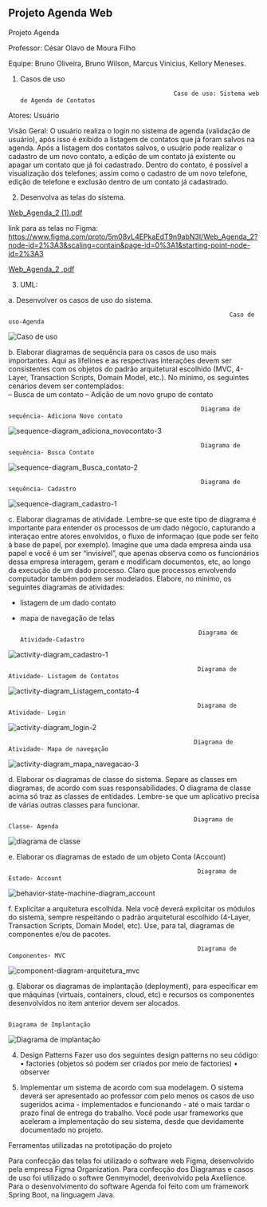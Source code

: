 ## Projeto Agenda Web

Projeto Agenda

Professor: César Olavo de Moura Filho

Equipe: Bruno Oliveira, 
        Bruno Wilson,
        Marcus Vinicius,
        Kellory Meneses.



1) Casos de uso


                                                  Caso de uso: Sistema web de Agenda de Contatos

Atores: Usuário

Visão Geral: O usuário realiza o login no sistema de agenda (validação de usuário), após isso é exibido a listagem de contatos que já foram salvos na agenda. Após a listagem dos contatos salvos, o usuário pode realizar o cadastro de um novo contato, a edição de um contato já existente ou apagar um contato que já foi cadastrado.
Dentro do contato, é possível a visualização dos telefones; assim como o cadastro de um novo telefone, edição de telefone e exclusão dentro de um contato já cadastrado.



2) Desenvolva as telas do sistema.

[Web_Agenda_2 (1).pdf](https://github.com/BrunoSnt07/Projeto-Agenda/files/6816566/Web_Agenda_2.1.pdf)

link para as telas no Figma: https://www.figma.com/proto/5m08vL4EPkaEdT9n9abN3l/Web_Agenda_2?node-id=2%3A3&scaling=contain&page-id=0%3A1&starting-point-node-id=2%3A3

[Web_Agenda_2 .pdf](https://github.com/BrunoSnt07/Projeto-Agenda/files/6817373/Web_Agenda_2.1.pdf)


3) UML:

a. Desenvolver os casos de uso do sistema. 

                                                                  Caso de uso-Agenda

![Caso de uso](https://user-images.githubusercontent.com/23100493/125636586-a6c7ae36-9772-4265-91d9-68863b826a5b.jpeg)

b. Elaborar diagramas de sequência para os casos de uso mais importantes. Aqui as lifelines e as  respectivas interações devem ser consistentes com os objetos do padrão arquitetural escolhido (MVC, 4- Layer, Transaction Scripts, Domain Model, etc.). No mínimo, os seguintes cenários devem ser  contemplados:  
– Busca de um contato 
– Adição de um novo grupo de contato 

                                                          Diagrama de sequência- Adiciona Novo contato

![sequence-diagram_adiciona_novocontato-3](https://user-images.githubusercontent.com/23100493/125648560-adcb4b45-e316-47f7-97d7-60e2eef21b45.jpeg)


                                                          Diagrama de sequência- Busca Contato

![sequence-diagram_Busca_contato-2](https://user-images.githubusercontent.com/23100493/125649315-346240bd-e040-498c-9469-78b9e0ae9cf8.jpeg)


                                                          Diagrama de sequência- Cadastro

![sequence-diagram_cadastro-1](https://user-images.githubusercontent.com/23100493/125648567-28a8dcaf-47c4-4749-a9db-868d73a50f35.jpeg)



c. Elaborar diagramas de atividade. Lembre-se que este tipo de diagrama é importante para entender os  processos de um dado négocio, capturando a interaçao entre atores envolvidos, o fluxo de informaçao (que  pode ser feito à base de papel, por exemplo). Imagine que uma dada empresa ainda usa papel e você é um  ser “invisível”, que apenas observa como os funcionários dessa empresa interagem, geram e modificam  documentos, etc, ao longo da execução de um dado processo. Claro que processos envolvendo computador também podem ser modelados. 
Elabore, no mínimo, os seguintes diagramas de atividades:  
 - listagem de um dado contato 
 - mapa de navegação de telas  
                                                               
                                                         Diagrama de Atividade-Cadastro

![activity-diagram_cadastro-1](https://user-images.githubusercontent.com/23100493/125648629-c17e02fe-4bec-44c0-8463-497eb3732064.jpeg)


                                                         Diagrama de Atividade- Listagem de Contatos
                                                         
![activity-diagram_Listagem_contato-4](https://user-images.githubusercontent.com/23100493/125648633-18fdd805-65e3-4707-9532-bfbe7a881bd7.jpeg)


                                                         Diagrama de Atividade- Login

![activity-diagram_login-2](https://user-images.githubusercontent.com/23100493/125648636-40de6388-41c7-4f7c-92aa-6bacc87226a1.jpeg)


                                                        Diagrama de Atividade- Mapa de navegação


![activity-diagram_mapa_navegacao-3](https://user-images.githubusercontent.com/23100493/125648645-40d80109-8d13-485c-90f6-486a5e9d6bf8.jpeg)




d. Elaborar os diagramas de classe do sistema. Separe as classes em diagramas, de acordo com suas  responsabilidades. O diagrama de classe acima só traz as classes de entidades. Lembre-se que um  aplicativo precisa de várias outras classes para funcionar. 

                                                        Diagrama de Classe- Agenda 

![diagrama de classe](https://user-images.githubusercontent.com/23100493/125637414-0cd55f3c-055d-457f-9209-2623e2230cb3.jpeg)



e. Elaborar os diagramas de estado de um objeto Conta (Account) 

                                                         Diagrama de Estado- Account
                                                         

![behavior-state-machine-diagram_account](https://user-images.githubusercontent.com/23100493/125648724-6565ceed-4ad3-4806-8d2f-0fcda7d94bbb.jpeg)



f. Explicitar a arquitetura escolhida. Nela você deverá explicitar os módulos do sistema, sempre  respeitando o padrão arquitetural escolhido (4-Layer, Transaction Scripts, Domain Model, etc). Use, para  tal, diagramas de componentes e/ou de pacotes.


                                                         Diagrama de Componentes- MVC


![component-diagram-arquitetura_mvc](https://user-images.githubusercontent.com/23100493/125700739-b5b1c726-9b56-448b-82a8-7e44292f8ec0.jpeg)


g. Elaborar os diagramas de implantação (deployment), para especificar em que máquinas (virtuais,  containers, cloud, etc) e recursos os componentes desenvolvidos no item anterior devem ser alocados.


                                                                      Diagrama de Implantação

![Diagrama de implantação](https://user-images.githubusercontent.com/23100493/125639251-755defab-1e12-4b92-80a1-4830371f88a8.jpeg)


4) Design Patterns 
Fazer uso dos seguintes design patterns no seu código: 
• factories (objetos só podem ser criados por meio de factories) 
• observer 


5) Implementar um sistema de acordo com sua modelagem. O sistema deverá ser apresentado ao  professor com pelo menos os casos de uso sugeridos acima - implementados e funcionando - até o mais  tardar o prazo final de entrega do trabalho. Você pode usar frameworks que aceleram a implementação do  seu sistema, desde que devidamente documentado no projeto. 



Ferramentas utilizadas na prototipação do projeto

Para confecção das telas foi utilizado o software web Figma, desenvolvido pela empresa Figma Organization. Para confecção dos Diagramas e casos de uso foi utilizado o softwre
Genmymodel, deenvolvido pela Axellience. Para o desenvolvimento do software Agenda foi feito com um framework Spring Boot, na linguagem Java.


























